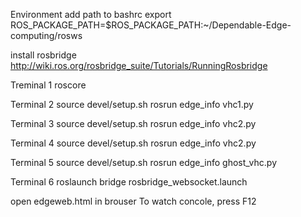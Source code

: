 Environment
add path to bashrc
export ROS_PACKAGE_PATH=$ROS_PACKAGE_PATH:~/Dependable-Edge-computing/rosws

install rosbridge
http://wiki.ros.org/rosbridge_suite/Tutorials/RunningRosbridge

Treminal 1
roscore

Terminal 2
source devel/setup.sh
rosrun edge_info vhc1.py

Terminal 3
source devel/setup.sh
rosrun edge_info vhc2.py

Terminal 4
source devel/setup.sh
rosrun edge_info vhc2.py

Terminal 5
source devel/setup.sh
rosrun edge_info ghost_vhc.py

Terminal 6
roslaunch bridge rosbridge_websocket.launch

open edgeweb.html in brouser
To watch concole, press F12

